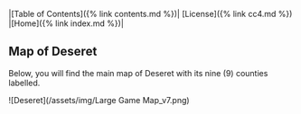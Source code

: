 |[Table of Contents]({% link contents.md %})| [License]({% link cc4.md %}) |[Home]({% link index.md %})|

## Map of Deseret
Below, you will find the main map of Deseret with its nine (9) counties labelled. 

![Deseret](/assets/img/Large Game Map_v7.png)

